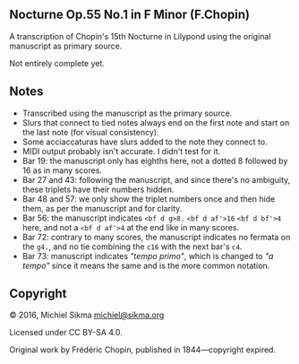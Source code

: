 Nocturne Op.55 No.1 in F Minor (F.Chopin)
-----------------------------------------

A transcription of Chopin's 15th Nocturne in Lilypond using the original
manuscript as primary source.

Not entirely complete yet.

Notes
-----

* Transcribed using the manuscript as the primary source.
* Slurs that connect to tied notes always end on the first note
  and start on the last note (for visual consistency).
* Some acciaccaturas have slurs added to the note they connect to.
* MIDI output probably isn't accurate. I didn't test for it.
* Bar 19: the manuscript only has eighths here, not a dotted 8
  followed by 16 as in many scores.
* Bar 27 and 43: following the manuscript, and since there's no
  ambiguity, these triplets have their numbers hidden.
* Bar 48 and 57: we only show the triplet numbers once and then hide
  them, as per the manuscript and for clarity.
* Bar 56: the manuscript indicates `<bf d g>8.` `<bf d af'>16` `<bf d bf'>4`
  here, and not a `<bf d af'>4` at the end like in many scores.
* Bar 72: contrary to many scores, the manuscript indicates no fermata
  on the `g4.`, and no tie combining the `c16` with the next bar's `c4`.
* Bar 73: manuscript indicates *"tempo primo"*, which is changed to
  *"a tempo"* since it means the same and is the more common notation.

Copyright
---------

© 2016, Michiel Sikma <michiel@sikma.org>

Licensed under CC BY-SA 4.0.

Original work by Frédéric Chopin, published in 1844—copyright expired.
